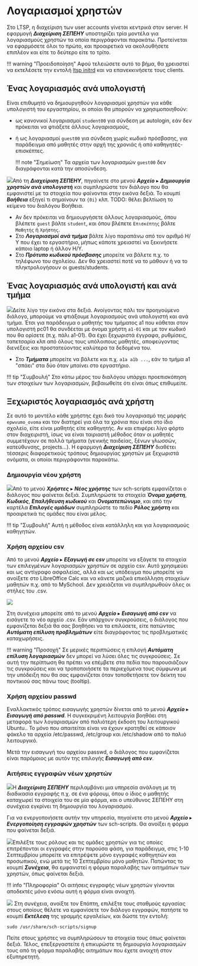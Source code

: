 # Λογαριασμοί χρηστών

Στο LTSP, η διαχείριση των user accounts γίνεται κεντρικά στον server. Η
εφαρμογή ***Διαχείριση ΣΕΠΕΗΥ*** υποστηρίζει τρία μοντέλα για λογαριασμoύς
χρηστών τα οποία περιγράφονται παρακάτω. Προτείνεται να εφαρμόσετε όλοι το
πρώτο, και προαιρετικά να ακολουθήσετε επιπλέον και είτε το δεύτερο είτε το
τρίτο.

!!! warning "Προειδοποίηση"
    Αφού τελειώσετε αυτό το βήμα, θα χρειαστεί να εκτελέσετε την εντολή
    [ltsp initrd](ltsp-commands.md#ltsp-initrd) και να επανεκκινήσετε τους
    clients.

## Ένας λογαριασμός ανά υπολογιστή

Είναι επιθυμητό να δημιουργηθούν λογαριασμοί χρηστών για κάθε υπολογιστή του
εργαστηρίου, οι οποίοι θα μπορούν να χρησιμοποιηθούν:

  - ως κανονικοί λογαριασμοί `student00` για σύνδεση με autologin, εάν δεν
    πρόκειται να φτιάξετε άλλους λογαριασμούς,
  - ή ως λογαριασμοί `guest00` για σύνδεση χωρίς κωδικό πρόσβασης, για
    παράδειγμα από μαθητές στην αρχή της χρονιάς ή από καθηγητές-επισκέπτες.

    !!! note "Σημείωση"
        Τα αρχεία των λογαριασμών `guest00` δεν διαγράφονται κατά την
        αποσύνδεση.

[![](users-per-pc.png)](users-per-pc.png)Από τη ***Διαχείριση ΣΕΠΕΗΥ***,
πηγαίνετε στο μενού ***Αρχείο*** ▸ ***Δημιουργία χρηστών ανά υπολογιστή*** και
συμπληρώστε τον διάλογο που θα εμφανιστεί με τα στοιχεία που φαίνονται στην
εικόνα δεξιά. Το κουμπί ***Βοήθεια*** εξηγεί τι σημαίνουν τα `{0i}` κλπ.
TODO: θέλει βελτίωση το κείμενο του διαλόγου Βοήθεια.

  - Αν δεν πρόκειται να δημιουργήσετε άλλους λογαριασμούς, όπου βλέπετε `guest`
    βάλτε `student`, και όπου βλέπετε `Επισκέπτης` βάλτε `Μαθητής` ή `Χρήστης`.
  - Στο ***Λογαριασμοί ανά τμήμα*** βάλτε λίγο παραπάνω από τον αριθμό Η/Υ που
    έχει το εργαστήριο, μήπως κάποτε χρειαστεί να ξεκινήσετε κάποιο laptop ή
    άλλον Η/Υ.
  - Στο ***Πρότυπο κωδικού πρόσβασης*** μπορείτε να βάλετε π.χ. το τηλέφωνο του
    σχολείου. Δεν θα χρειαστεί ποτέ να το μάθουν ή να το πληκτρολογήσουν οι
    guests/students.

## Ένας λογαριασμός ανά υπολογιστή και ανά τμήμα

[![](users-per-class.png)](users-per-class.png)Δείτε λίγο την εικόνα στα δεξιά.
Ανοίγοντας πάλι τον προηγούμενο διάλογο, μπορούμε να φτιάξουμε λογαριασμούς ανά
υπολογιστή και ανά τμήμα. Έτσι για παράδειγμα ο μαθητής του τμήματος a1 που
κάθεται στον υπολογιστή pc01 θα συνδέεται με όνομα χρήστη `a1-01` και με τον
κωδικό που θα ορίσετε (π.χ. πάλι a1-01). Θα έχει ξεχωριστά έγγραφα, ρυθμίσεις,
ταπετσαρία κλπ από όλους τους υπόλοιπους μαθητές, αποφεύγοντας διενέξεις και
προστατεύοντας καλύτερα τα δεδομένα του.

   - Στο ***Τμήματα*** μπορείτε να βάλετε και π.χ. `a1a a1b ...`, εάν το
     τμήμα a1 "σπάει" στα δύο όταν μπαίνει στο εργαστήριο.

!!! tip "Συμβουλή"
    Στο κάτω μέρος του διαλόγου υπάρχει προεπισκόπηση των στοιχείων των
    λογαριασμών, βεβαιωθείτε ότι είναι όπως επιθυμείτε.

## Ξεχωριστός λογαριασμός ανά χρήστη

Σε αυτό το μοντέλο κάθε χρήστης έχει δικό του λογαριασμό της μορφής
`epwvumo_ovoma` και τον διατηρεί για όλα τα χρόνια που είναι στο ίδιο σχολείο,
είτε είναι μαθητής είτε καθηγητής. Αν και επιφέρει λίγο φόρτο στον διαχειριστή,
ίσως να είναι ταιριαστή μέθοδος όταν οι μαθητές συμμετέχουν σε πολλά τμήματα
(γενικής παιδείας, ξένων γλωσσών, κατεύθυνσης, projects...). Η εφαρμογή
***Διαχείριση ΣΕΠΕΗΥ*** διαθέτει τέσσερις διαφορετικούς τρόπους δημιουργίας
χρηστών με ξεχωριστά ονόματα, οι οποίοι περιγράφονται παρακάτω.

### Δημιουργία νέου χρήστη

[![](new-user.png)](new-user.png)Από το μενού ***Χρήστες*** ▸ ***Νέος
χρήστης*** των sch-scripts εμφανίζεται ο διάλογος που φαίνεται δεξιά.
Συμπληρώστε τα στοιχεία ***Όνομα χρήστη***, ***Κωδικός***, ***Επαλήθευση
κωδικού*** και ***Ονοματεπώνυμο***, και από την καρτέλα ***Επιλογές ομάδων***
συμπληρώστε το πεδίο ***Ρόλος χρήστη*** και προαιρετικά τις ομάδες που είναι
μέλος.

!!! tip "Συμβουλή"
    Αυτή η μέθοδος είναι κατάλληλη και για λογαριασμούς καθηγητών.

### Χρήση αρχείου csv

Από το μενού ***Αρχείο*** ▸ ***Εξαγωγή σε csv*** μπορείτε να εξάγετε τα
στοιχεία των επιλεγμένων λογαριασμών χρηστών σε αρχείο csv. Αυτό χρησιμεύει
και ως αντίγραφο ασφαλείας, αλλά και ως υπόδειγμα που μπορείτε να ανοίξετε
στο LibreOffice Calc και να κάνετε μαζικά επικόλληση στοιχείων μαθητών π.χ.
από το MySchool. Δεν χρειάζεται να συμπληρωθούν όλες οι στήλες του .csv.

[![](resolve-conflicts.png)](resolve-conflicts.png)

Στη συνέχεια μπορείτε από το μενού ***Αρχείο*** ▸ ***Εισαγωγή από csv*** να
εισάγετε το νέο αρχείο .csv. Εάν υπάρχουν συγκρούσεις, ο διάλογος που
εμφανίζεται δεξιά θα σας βοηθήσει να τα επιλύσετε, είτε πατώντας ***Αυτόματη
επίλυση προβλημάτων*** είτε διαγράφοντας τις προβληματικές καταχωρήσεις.

!!! warning "Προσοχή"
    Σε μερικές περιπτώσεις η επιλογή ***Αυτόματη επίλυση λογαριασμών*** δεν
    μπορεί να λύσει όλες τις συγκρούσεις. Σε αυτή την περίπτωση θα πρέπει να
    επέμβετε στα πεδία που παρουσιάζουν τις συγκρούσεις και να τροποποιήσετε τα
    περιεχόμενα τους σύμφωνα με την υπόδειξη που θα σας εμφανίζεται όταν
    τοποθετήσετε τον δείκτη του ποντικιού σας πάνω τους (tooltip).

### Χρήση αρχείου passwd

Εναλλακτικός τρόπος εισαγωγής χρηστών δίνεται από το μενού ***Αρχείο*** ▸
***Εισαγωγή από passwd***. Η συγκεκριμένη λειτουργία βοηθάει στη μεταφορά των
λογαριασμών από παλιότερη έκδοση του λειτουργικού Ubuntu.. Το μόνο που
απαιτείται είναι να έχουν κρατηθεί σε κάποιον φάκελο τα αρχεία /etc/passwd,
/etc/group και /etc/shadow από το παλιό λειτουργικό.

Μετά την εισαγωγή του αρχείου passwd, ο διάλογος που εμφανίζεται είναι
παρόμοιος με αυτόν της επιλογής ***Εισαγωγή από csv***.

### Αιτήσεις εγγραφών νέων χρηστών

[![](signup-server.png)](signup-server.png)Η ***Διαχείριση ΣΕΠΕΗΥ***
περιλαμβάνει μια υπηρεσία ανάλογη με τη διαδικασία εγγραφής π.χ. σε ένα φόρουμ,
όπου ο ίδιος ο μαθητής καταχωρεί τα στοιχεία του σε μία φόρμα, και ο υπεύθυνος
ΣΕΠΕΗΥ στη συνέχεια εγκρίνει τη δημιουργία του λογαριασμού.

Για να ενεργοποιήσετε αυτήν την υπηρεσία, πηγαίνετε στο μενού ***Αρχείο*** ▸
***Ενεργοποίηση εγγραφών χρηστών*** των sch-scripts. Θα ανοίξει η φόρμα που
φαίνεται δεξιά.

[![](signup-review.png)](signup-review.png)Επιλέξτε τους ρόλους και τις ομάδες
χρηστών για τις οποίες επιτρέπονται οι εγγραφές στην παρούσα φάση, για
παράδειγμα, στις 1-10 Σεπτεμβρίου μπορείτε να επιτρέψετε μόνο εγγραφές
καθηγητών και προσωπικού, ενώ μετά τις 10 Σεπτεμβρίου μόνο μαθητών. Πατώντας το
κουμπί ***Συνέχεια***, θα εμφανιστεί η φόρμα παραλαβής των αιτημάτων των
χρηστών, όπως φαίνεται δεξιά.

!!! info "Πληροφορία"
    Οι αιτήσεις εγγραφής νέων χρηστών γίνονται αποδεκτές μόνο ενόσω αυτή η
    φόρμα είναι ανοιχτή.

[![](signup-form.png)](signup-form.png) Στη συνέχεια, ανοίξτε τον Επόπτη,
επιλέξτε τους σταθμούς εργασίας στους οποίους θέλετε να εμφανίσετε τον διάλογο
εγγραφών, πατήστε το κουμπί ***Εκτέλεση*** της γραμμής εργαλείων, και δώστε την
εντολή:

```shell
sudo /usr/share/sch-scripts/signup
```

Πείτε στους χρήστες να συμπληρώσουν τα στοιχεία τους όπως φαίνεται δεξιά.
Τέλος, επεξεργαστείτε ή επικυρώστε τη δημιουργία λογαριασμών τους από τη φόρμα
παραλαβής αιτημάτων που έχετε ανοιχτή στον εξυπηρετητή.
